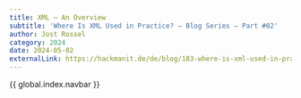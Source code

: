 ```yaml
---
title: XML – An Overview
subtitle: 'Where Is XML Used in Practice? – Blog Series – Part #02'
author: Jost Rossel
category: 2024
date: 2024-05-02
externalLink: https://hackmanit.de/de/blog/183-where-is-xml-used-in-practice
---
```


{{ global.index.navbar }}
